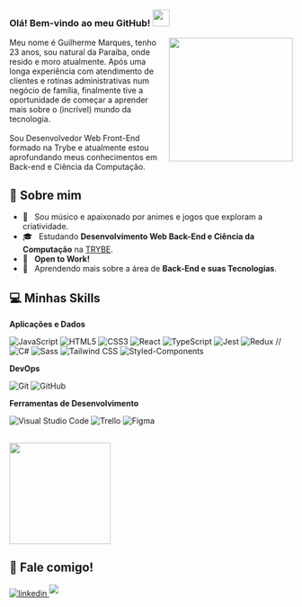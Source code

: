 ### Olá! Bem-vindo ao meu GitHub! <img src="https://media.giphy.com/media/hvRJCLFzcasrR4ia7z/giphy.gif" width="30" />

<img src="https://user-images.githubusercontent.com/57133330/188281408-c67df9ee-fd1f-4b37-833b-f02848f1ce02.gif" width="220" align="right"/>
  <p align="left">
     Meu nome é Guilherme Marques, tenho 23 anos, sou natural da Paraíba, onde resido e moro atualmente.
     Após uma longa experiência com atendimento de clientes e rotinas administrativas num negócio de família, finalmente tive a oportunidade de começar a aprender mais sobre o (incrível) mundo da tecnologia.
    <br/>
    <br/>
     Sou Desenvolvedor Web Front-End formado na Trybe e atualmente estou aprofundando meus conhecimentos em Back-end e Ciência da Computação.
  </p>

## 💫 Sobre mim

- 🤔 &nbsp; Sou músico e apaixonado por animes e jogos que exploram a criatividade.
- 🎓 &nbsp; Estudando **Desenvolvimento Web Back-End e Ciência da Computação** na <a href="https://www.betrybe.com">TRYBE</a>.
- 💼 &nbsp; **Open to Work!**
- 🌱 &nbsp; Aprendendo mais sobre a área de **Back-End e suas Tecnologias**.

## 💻 Minhas Skills

**Aplicações e Dados**

  ![JavaScript](https://img.shields.io/badge/JavaScript-323330?style=for-the-badge&logo=javascript&logoColor=F7DF1E)
  ![HTML5](https://img.shields.io/badge/HTML5-E34F26?style=for-the-badge&logo=html5&logoColor=white)
  ![CSS3](https://img.shields.io/badge/CSS3-1572B6?style=for-the-badge&logo=css3&logoColor=white)
  ![React](https://img.shields.io/badge/React-20232A?style=for-the-badge&logo=react&logoColor=61DAFB)
  ![TypeScript](https://img.shields.io/badge/TypeScript-007ACC?style=for-the-badge&logo=typescript&logoColor=white)
  ![Jest](https://img.shields.io/badge/Jest-C21325?style=for-the-badge&logo=jest&logoColor=white)
  ![Redux](https://img.shields.io/badge/Redux-593D88?style=for-the-badge&logo=redux&logoColor=white)
  // ![C#](https://img.shields.io/badge/C%23-239120?style=for-the-badge&logo=c-sharp&logoColor=white)
  ![Sass](https://img.shields.io/badge/Sass-CC6699?style=for-the-badge&logo=sass&logoColor=white)
  ![Tailwind CSS](https://img.shields.io/badge/Tailwind_CSS-38B2AC?style=for-the-badge&logo=tailwind-css&logoColor=white)
  ![Styled-Components](https://img.shields.io/badge/styled--components-DB7093?style=for-the-badge&logo=styled-components&logoColor=white)
  

**DevOps**

  ![Git](https://img.shields.io/badge/GIT-E44C30?style=for-the-badge&logo=git&logoColor=white)
  ![GitHub](https://img.shields.io/badge/GitHub-100000?style=for-the-badge&logo=github&logoColor=white)

**Ferramentas de Desenvolvimento**

  ![Visual Studio Code](https://img.shields.io/badge/Visual_Studio_Code-0078D4?style=for-the-badge&logo=visual%20studio%20code&logoColor=white)
  ![Trello](https://img.shields.io/badge/Trello-0052CC?style=for-the-badge&logo=trello&logoColor=white)
  ![Figma](https://img.shields.io/badge/Figma-F24E1E?style=for-the-badge&logo=figma&logoColor=white)

<br/>

<a href="https://github.com/guimarquesfvm/">
  <img height="180em" src="https://github-readme-stats.vercel.app/api?username=guimarquesfvm&theme=dracula&show_icons=true" />
</a>

<br/>

## 🌟 Fale comigo!

<a href="https://www.linkedin.com/in/guimarquesfvm/" target="blank">
<img src="https://img.shields.io/badge/linkedin:  guimarquesfvm-%2300acee.svg?color=405DE6&style=for-the-badge&logo=linkedin&logoColor=white" alt=linkedin style="margin-bottom: 5px;"/>
</a>

<a href="mailto:guimarquesjob@gmail.com" target="blank">
<img src="https://img.shields.io/badge/gmail:  guimarquesjob@gmail.com-%23EA4335.svg?style=for-the-badge&logo=gmail&logoColor=white" t=mail style="margin-bottom: 5px;" />
</a>

